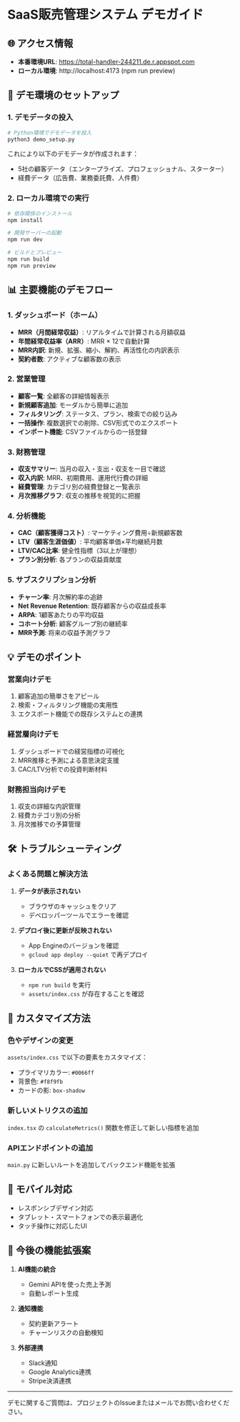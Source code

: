 # SaaS販売管理システム デモガイド

## 🌐 アクセス情報

- **本番環境URL**: https://total-handler-244211.de.r.appspot.com
- **ローカル環境**: http://localhost:4173 (npm run preview)

## 🚀 デモ環境のセットアップ

### 1. デモデータの投入

```bash
# Python環境でデモデータを投入
python3 demo_setup.py
```

これにより以下のデモデータが作成されます：
- 5社の顧客データ（エンタープライズ、プロフェッショナル、スターター）
- 経費データ（広告費、業務委託費、人件費）

### 2. ローカル環境での実行

```bash
# 依存関係のインストール
npm install

# 開発サーバーの起動
npm run dev

# ビルドとプレビュー
npm run build
npm run preview
```

## 📊 主要機能のデモフロー

### 1. ダッシュボード（ホーム）
- **MRR（月間経常収益）**: リアルタイムで計算される月額収益
- **年間経常収益率（ARR）**: MRR × 12で自動計算
- **MRR内訳**: 新規、拡張、縮小、解約、再活性化の内訳表示
- **契約者数**: アクティブな顧客数の表示

### 2. 営業管理
- **顧客一覧**: 全顧客の詳細情報表示
- **新規顧客追加**: モーダルから簡単に追加
- **フィルタリング**: ステータス、プラン、検索での絞り込み
- **一括操作**: 複数選択での削除、CSV形式でのエクスポート
- **インポート機能**: CSVファイルからの一括登録

### 3. 財務管理
- **収支サマリー**: 当月の収入・支出・収支を一目で確認
- **収入内訳**: MRR、初期費用、運用代行費の詳細
- **経費管理**: カテゴリ別の経費登録と一覧表示
- **月次推移グラフ**: 収支の推移を視覚的に把握

### 4. 分析機能
- **CAC（顧客獲得コスト）**: マーケティング費用÷新規顧客数
- **LTV（顧客生涯価値）**: 平均顧客単価×平均継続月数
- **LTV/CAC比率**: 健全性指標（3以上が理想）
- **プラン別分析**: 各プランの収益貢献度

### 5. サブスクリプション分析
- **チャーン率**: 月次解約率の追跡
- **Net Revenue Retention**: 既存顧客からの収益成長率
- **ARPA**: 1顧客あたりの平均収益
- **コホート分析**: 顧客グループ別の継続率
- **MRR予測**: 将来の収益予測グラフ

## 💡 デモのポイント

### 営業向けデモ
1. 顧客追加の簡単さをアピール
2. 検索・フィルタリング機能の実用性
3. エクスポート機能での既存システムとの連携

### 経営層向けデモ
1. ダッシュボードでの経営指標の可視化
2. MRR推移と予測による意思決定支援
3. CAC/LTV分析での投資判断材料

### 財務担当向けデモ
1. 収支の詳細な内訳管理
2. 経費カテゴリ別の分析
3. 月次推移での予算管理

## 🛠️ トラブルシューティング

### よくある問題と解決方法

1. **データが表示されない**
   - ブラウザのキャッシュをクリア
   - デベロッパーツールでエラーを確認

2. **デプロイ後に更新が反映されない**
   - App Engineのバージョンを確認
   - `gcloud app deploy --quiet` で再デプロイ

3. **ローカルでCSSが適用されない**
   - `npm run build` を実行
   - `assets/index.css` が存在することを確認

## 📝 カスタマイズ方法

### 色やデザインの変更
`assets/index.css` で以下の要素をカスタマイズ：
- プライマリカラー: `#0066ff`
- 背景色: `#f8f9fb`
- カードの影: `box-shadow`

### 新しいメトリクスの追加
`index.tsx` の `calculateMetrics()` 関数を修正して新しい指標を追加

### APIエンドポイントの追加
`main.py` に新しいルートを追加してバックエンド機能を拡張

## 📱 モバイル対応

- レスポンシブデザイン対応
- タブレット・スマートフォンでの表示最適化
- タッチ操作に対応したUI

## 🎯 今後の機能拡張案

1. **AI機能の統合**
   - Gemini APIを使った売上予測
   - 自動レポート生成

2. **通知機能**
   - 契約更新アラート
   - チャーンリスクの自動検知

3. **外部連携**
   - Slack通知
   - Google Analytics連携
   - Stripe決済連携

---

デモに関するご質問は、プロジェクトのIssueまたはメールでお問い合わせください。